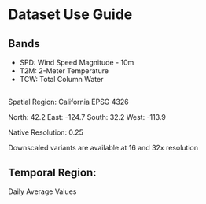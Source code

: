 # Dataset Use Guide

## Bands
 - SPD: Wind Speed Magnitude - 10m
 - T2M: 2-Meter Temperature
 - TCW: Total Column Water

 ##

 Spatial Region: California 
 EPSG 4326

 North: 42.2
 East: -124.7
 South: 32.2
 West: -113.9

 Native Resolution: 0.25

Downscaled variants are available at 16 and 32x resolution

 ## Temporal Region:

 Daily Average Values